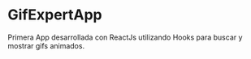 # GifExpertApp

Primera App desarrollada con ReactJs utilizando Hooks para buscar y mostrar gifs animados.
